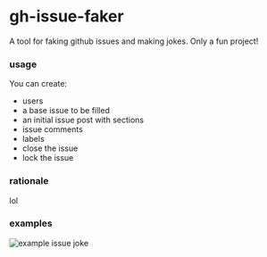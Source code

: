 # gh-issue-faker

A tool for faking github issues and making jokes. Only a fun project!

### usage

You can create:

- users
- a base issue to be filled
- an initial issue post with sections
- issue comments
- labels
- close the issue
- lock the issue

### rationale

lol

### examples

![example issue joke](https://user-images.githubusercontent.com/54631600/214979149-64f3192e-0a1c-45f3-83c2-2544feed9936.png)